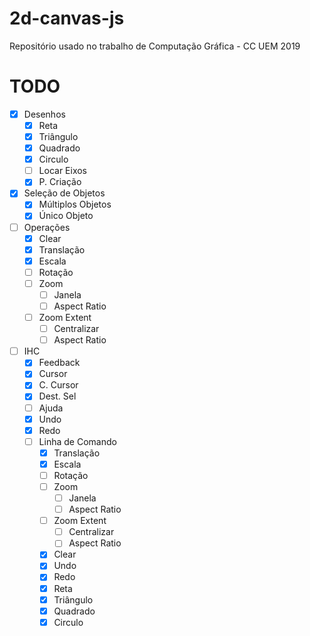 # 2d-canvas-js
Repositório usado no trabalho de Computação Gráfica - CC UEM 2019


# TODO

- [x] Desenhos
    - [x] Reta
    - [x] Triângulo
    - [x] Quadrado
    - [x] Circulo
    - [ ] Locar Eixos
    - [x] P. Criação
- [x] Seleção de Objetos
    - [x] Múltiplos Objetos
    - [x] Único Objeto
- [ ] Operações
    - [x] Clear
    - [x] Translação
    - [x] Escala
    - [ ] Rotação
    - [ ] Zoom
        - [ ] Janela
        - [ ] Aspect Ratio
    - [ ] Zoom Extent
        - [ ] Centralizar
        - [ ] Aspect Ratio
- [ ] IHC
    - [x] Feedback
    - [x] Cursor
    - [x] C. Cursor
    - [x] Dest. Sel
    - [ ] Ajuda
    - [x] Undo
    - [x] Redo
    - [ ] Linha de Comando
        - [x] Translação
        - [x] Escala
        - [ ] Rotação
        - [ ] Zoom
            - [ ] Janela
            - [ ] Aspect Ratio
        - [ ] Zoom Extent
            - [ ] Centralizar
            - [ ] Aspect Ratio
        - [x] Clear
        - [x] Undo
        - [x] Redo
        - [x] Reta
        - [x] Triângulo
        - [x] Quadrado
        - [x] Circulo
